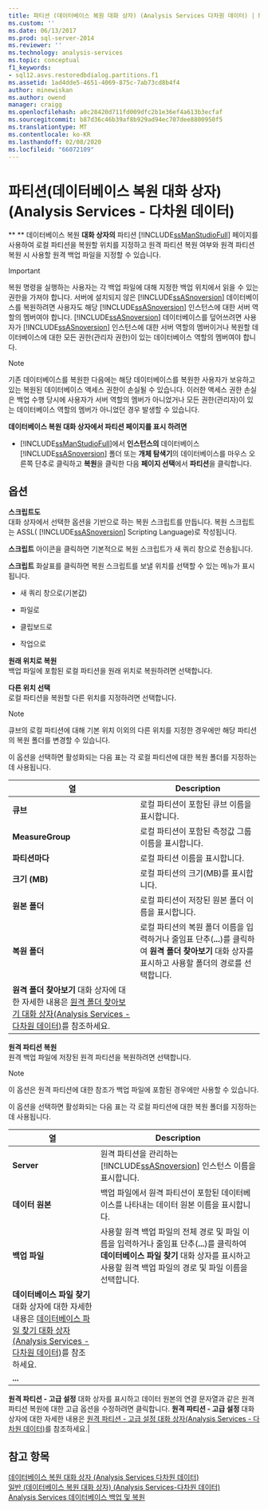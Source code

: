 ```yaml
---
title: 파티션 (데이터베이스 복원 대화 상자) (Analysis Services 다차원 데이터) | Microsoft Docs
ms.custom: ''
ms.date: 06/13/2017
ms.prod: sql-server-2014
ms.reviewer: ''
ms.technology: analysis-services
ms.topic: conceptual
f1_keywords:
- sql12.asvs.restoredbdialog.partitions.f1
ms.assetid: 1ad4dde5-4651-4069-875c-7ab73cd8b4f4
author: minewiskan
ms.author: owend
manager: craigg
ms.openlocfilehash: a0c28420d711fd009dfc2b1e36ef4a613b3ecfaf
ms.sourcegitcommit: b87d36c46b39af8b929ad94ec707dee8800950f5
ms.translationtype: MT
ms.contentlocale: ko-KR
ms.lasthandoff: 02/08/2020
ms.locfileid: "66072109"
---
```

# <a name="partitions-restore-database-dialog-box-analysis-services---multidimensional-data"></a>파티션(데이터베이스 복원 대화 상자)(Analysis Services - 다차원 데이터)
  
  **
  ** 데이터베이스 복원 **대화 상자의** 파티션 [!INCLUDE[ssManStudioFull](../includes/ssmanstudiofull-md.md)] 페이지를 사용하여 로컬 파티션을 복원할 위치를 지정하고 원격 파티션 복원 여부와 원격 파티션 복원 시 사용할 원격 백업 파일을 지정할 수 있습니다.  
  
> [!IMPORTANT]  
>  복원 명령을 실행하는 사용자는 각 백업 파일에 대해 지정한 백업 위치에서 읽을 수 있는 권한을 가져야 합니다. 서버에 설치되지 않은 [!INCLUDE[ssASnoversion](../includes/ssasnoversion-md.md)] 데이터베이스를 복원하려면 사용자도 해당 [!INCLUDE[ssASnoversion](../includes/ssasnoversion-md.md)] 인스턴스에 대한 서버 역할의 멤버여야 합니다. 
  [!INCLUDE[ssASnoversion](../includes/ssasnoversion-md.md)] 데이터베이스를 덮어쓰려면 사용자가 [!INCLUDE[ssASnoversion](../includes/ssasnoversion-md.md)] 인스턴스에 대한 서버 역할의 멤버이거나 복원할 데이터베이스에 대한 모든 권한(관리자 권한)이 있는 데이터베이스 역할의 멤버여야 합니다.  
  
> [!NOTE]  
>  기존 데이터베이스를 복원한 다음에는 해당 데이터베이스를 복원한 사용자가 보유하고 있는 복원된 데이터베이스 액세스 권한이 손실될 수 있습니다. 이러한 액세스 권한 손실은 백업 수행 당시에 사용자가 서버 역할의 멤버가 아니었거나 모든 권한(관리자)이 있는 데이터베이스 역할의 멤버가 아니었던 경우 발생할 수 있습니다.  
  
 **데이터베이스 복원 대화 상자에서 파티션 페이지를 표시 하려면**  
  
-   
  [!INCLUDE[ssManStudioFull](../includes/ssmanstudiofull-md.md)]에서 **인스턴스의** 데이터베이스 [!INCLUDE[ssASnoversion](../includes/ssasnoversion-md.md)] 폴더 또는 **개체 탐색기**의 데이터베이스를 마우스 오른쪽 단추로 클릭하고 **복원**을 클릭한 다음 **페이지 선택**에서 **파티션**을 클릭합니다.  
  
## <a name="options"></a>옵션  
 **스크립트도**  
 대화 상자에서 선택한 옵션을 기반으로 하는 복원 스크립트를 만듭니다. 복원 스크립트는 ASSL( [!INCLUDE[ssASnoversion](../includes/ssasnoversion-md.md)] Scripting Language)로 작성됩니다.  
  
 
  **스크립트** 아이콘을 클릭하면 기본적으로 복원 스크립트가 새 쿼리 창으로 전송됩니다.  
  
 
  **스크립트** 화살표를 클릭하면 복원 스크립트를 보낼 위치를 선택할 수 있는 메뉴가 표시됩니다.  
  
-   새 쿼리 창으로(기본값)  
  
-   파일로  
  
-   클립보드로  
  
-   작업으로  
  
 **원래 위치로 복원**  
 백업 파일에 포함된 로컬 파티션을 원래 위치로 복원하려면 선택합니다.  
  
 **다른 위치 선택**  
 로컬 파티션을 복원할 다른 위치를 지정하려면 선택합니다.  
  
> [!NOTE]  
>  큐브의 로컬 파티션에 대해 기본 위치 이외의 다른 위치를 지정한 경우에만 해당 파티션의 복원 폴더를 변경할 수 있습니다.  
  
 이 옵션을 선택하면 활성화되는 다음 표는 각 로컬 파티션에 대한 복원 폴더를 지정하는 데 사용됩니다.  
  
|열|Description|  
|------------|-----------------|  
|**큐브**|로컬 파티션이 포함된 큐브 이름을 표시합니다.|  
|**MeasureGroup**|로컬 파티션이 포함된 측정값 그룹 이름을 표시합니다.|  
|**파티션마다**|로컬 파티션 이름을 표시합니다.|  
|**크기 (MB)**|로컬 파티션의 크기(MB)를 표시합니다.|  
|**원본 폴더**|로컬 파티션이 저장된 원본 폴더 이름을 표시합니다.|  
|**복원 폴더**|로컬 파티션의 복원 폴더 이름을 입력하거나 줄임표 단추(**...**)를 클릭하여 **원격 폴더 찾아보기** 대화 상자를 표시하고 사용할 폴더의 경로를 선택합니다. 
  **원격 폴더 찾아보기** 대화 상자에 대한 자세한 내용은 [원격 폴더 찾아보기 대화 상자&#40;Analysis Services - 다차원 데이터&#41;](browse-for-remote-folder-dialog-box-analysis-services-multidimensional-data.md)를 참조하세요.|  
  
 **원격 파티션 복원**  
 원격 백업 파일에 저장된 원격 파티션을 복원하려면 선택합니다.  
  
> [!NOTE]  
>  이 옵션은 원격 파티션에 대한 참조가 백업 파일에 포함된 경우에만 사용할 수 있습니다.  
  
 이 옵션을 선택하면 활성화되는 다음 표는 각 로컬 파티션에 대한 복원 폴더를 지정하는 데 사용됩니다.  
  
|열|Description|  
|------------|-----------------|  
|**Server**|원격 파티션을 관리하는 [!INCLUDE[ssASnoversion](../includes/ssasnoversion-md.md)] 인스턴스 이름을 표시합니다.|  
|**데이터 원본**|백업 파일에서 원격 파티션이 포함된 데이터베이스를 나타내는 데이터 원본 이름을 표시합니다.|  
|**백업 파일**|사용할 원격 백업 파일의 전체 경로 및 파일 이름을 입력하거나 줄임표 단추(**...**)를 클릭하여 **데이터베이스 파일 찾기** 대화 상자를 표시하고 사용할 원격 백업 파일의 경로 및 파일 이름을 선택합니다. 
  **데이터베이스 파일 찾기** 대화 상자에 대한 자세한 내용은 [데이터베이스 파일 찾기 대화 상자&#40;Analysis Services - 다차원 데이터&#41;](locate-database-files-dialog-box-analysis-services-multidimensional-data.md)를 참조하세요.|  
|**...**|
  **원격 파티션 - 고급 설정** 대화 상자를 표시하고 데이터 원본의 연결 문자열과 같은 원격 파티션 복원에 대한 고급 옵션을 수정하려면 클릭합니다. 
  **원격 파티션 - 고급 설정** 대화 상자에 대한 자세한 내용은 [원격 파티션 - 고급 설정 대화 상자&#40;Analysis Services - 다차원 데이터&#41;](remote-partitions-advanced-settings-dialog-analysis-services-multidimensional-data.md)를 참조하세요.|  
  
## <a name="see-also"></a>참고 항목  
 [데이터베이스 복원 대화 상자 &#40;Analysis Services 다차원 데이터&#41;](restore-database-dialog-box-analysis-services-multidimensional-data.md)   
 [일반 &#40;데이터베이스 복원 대화 상자&#41; &#40;Analysis Services-다차원 데이터&#41;](general-restore-database-dialog-box-analysis-services-multidimensional-data.md)   
 [Analysis Services 데이터베이스 백업 및 복원](multidimensional-models/backup-and-restore-of-analysis-services-databases.md)  
  
  
